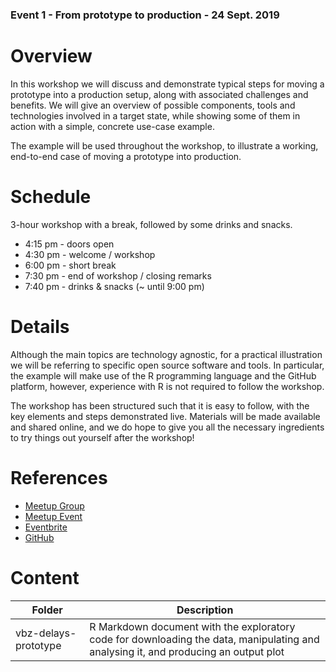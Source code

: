 ### Event 1 - From prototype to production - 24 Sept. 2019

# Overview

In this workshop we will discuss and demonstrate typical steps for moving a prototype into a production setup, along with associated challenges and benefits. We will give an overview of possible components, tools and technologies involved in a target state, while showing some of them in action with a simple, concrete use-case example. 

The example will be used throughout the workshop, to illustrate a working,
end-to-end case of moving a prototype into production.

# Schedule

3-hour workshop with a break, followed by some drinks and snacks.

* 4:15 pm - doors open
* 4:30 pm - welcome / workshop
* 6:00 pm - short break
* 7:30 pm - end of workshop / closing remarks
* 7:40 pm - drinks & snacks (~ until 9:00 pm)

# Details

Although the main topics are technology agnostic, for a practical illustration we will be referring to specific open source software and tools. In particular, the example will make use of the R programming language and the GitHub platform, however, experience with R is not required to follow the workshop.

The workshop has been structured such that it is easy to follow, with the key elements and steps demonstrated live. Materials will be made available and shared online, and we do hope to give you all the necessary ingredients to try things out yourself after the workshop!

# References

* [Meetup Group](https://www.meetup.com/MiraiLabs-Data-Science-Workshops/)
* [Meetup Event](https://www.meetup.com/MiraiLabs-Data-Science-Workshops/events/262582683/)
* [Eventbrite](https://www.eventbrite.com/e/from-prototype-to-production-registration-70891746121)
* [GitHub](https://github.com/miraisolutions/MiraiLabs)

# Content

| Folder | Description |
|--------|-------------|
| vbz-delays-prototype | R Markdown document with the exploratory code for downloading the data, manipulating and analysing it, and producing an output plot |
